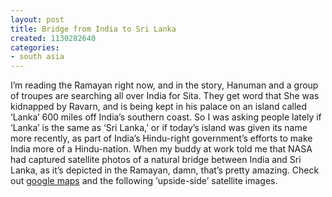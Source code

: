 ```yaml
---
layout: post
title: Bridge from India to Sri Lanka
created: 1130282640
categories:
- south asia
---
```

I’m reading the Ramayan right now, and in the story, Hanuman and a group of troupes are searching all over India for Sita. They get word that She was kidnapped by Ravarn, and is being kept in his palace on an island called ‘Lanka’ 600 miles off India’s southern coast. So I was asking people lately if ‘Lanka’ is the same as ‘Sri Lanka,’ or if today’s island was given its name more recently, as part of India’s Hindu-right government’s efforts to make India more of a Hindu-nation. When my buddy at work told me that NASA had captured satellite photos of a natural bridge between India and Sri Lanka, as it’s depicted in the Ramayan, damn, that’s pretty amazing. Check out [google maps](http://maps.google.com/maps?q=sri+lanka&ll=9.125148,79.512177&spn=0.839843,1.649048&t=k&hl=en) and the following ‘upside-side’ satellite images.

